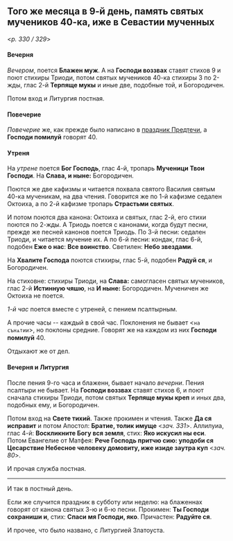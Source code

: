 
## Того же месяца в 9-й день, память святых мучеников 40-ка, иже в Севастии мученных  

<*p. 330 / 329*>

#### Вечерня

*Вечером*, поется **Блажен муж**. А на **Господи воззвах** ставят стихов 9 и поют стихиры Триоди, 
потом святых мучеников 40-ка стихиры 3 по 2-жды, глас 2-й **Терпяще мукы** и иные две, подобные той, 
и Богородичен.      

Потом вход и Литургия постная.    

#### Повечерие

*Повечерие* же, как прежде было написано в [праздник Предтечи](../02_february/02_24_AST.ru.md), 
а **Господи помилуй** говорят 40. 

#### Утреня

На *утрене* поется **Бог Господь**, глас 4-й, тропарь **Мученици Твои Господи**. 
На **Слава, и ныне:** Богородичен.  

Поются же две кафизмы и читается похвала святого Василия святым 40-ка мученикам, на два чтения. 
Говорится же по 1-й кафизме седален Октоиха, а по 2-й кафизме тропарь **Страстьми святых**. 

И потом поются два канона: Октоиха и святых, глас 2-й, его стихи поются по 2-жды. А Триодь поется 
с канонами, когда будут песни, прежде же песней канонов поется Триодь. 
По 3-й песни: седален Триоди, и читается мучение их. 
А по 6-й песни: кондак, глас 6-й, подобен **Еже о нас**: **Все воинство**. 
Светилен: **Небо звездами**.  

На **Хвалите Господа** поются стихиры, глас 5-й, подобен **Радуй ся**, и Богородичен. 

На стиховне: стихиры Триоди, на **Слава:** самогласен святых мучеников, глас 2-й **Истинную чяшю**, 
на **И ныне:** Богородичен. Мученичен же Октоиха не поется.  

*1-й час* поется вместе с утреней, с пением псалтырным. 

А прочие часы -- каждый в свой час. Поклонения не бывает <`на сънѧтии`>, но поклоны средние. 
Говорят же на каждом из них **Господи помилуй** 40. 

Отдыхают же от дел. 

#### Вечерня и Литургия

После пения 9-го часа и блаженн, бывает начало *вечерни*. Пения псалтыри не бывает. На **Господи воззвах** 
ставят стихов 6, и поют сначала стихиры Триоди, потом святых **Терпяще мукы креп** и иных два, подобных ему, 
и Богородичен. 

Потом вход на **Свете тихий**. Также прокимен и чтения. Также **Да ся исправит** и потом 
Апостол: **Братие, толик имуще** <*зач. 331*>. 
Аллилуиа, глас 4-й: **Воскликните Богу вся земля**, стих: **Яко искусил ны еси**. 
Потом Евангелие от Матфея: **Рече Господь притчю сию: уподоби ся Цесарствие Небесное человеку домовиту, 
иже изиде заутра куп** <*зач. 80*>. 

И прочая служба постная. 

--- 

И так в постный день. 

Если же случится праздник в субботу или неделю: на блаженнах говорят от канона святых 3-ю и 6-ю песни. 
Прокимен: **Ты Господи сохраниши и**, стих: **Спаси мя Господи, яко**. 
Причастен: **Радуйте ся**. 

И прочее, что было названо, с Литургией Златоуста. 
